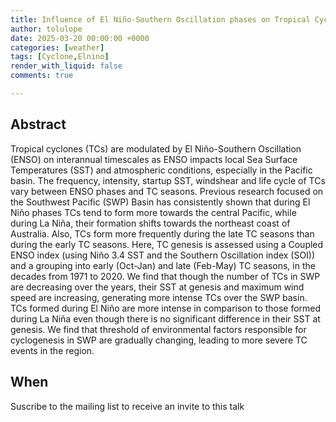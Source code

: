 ```yaml
---
title: Influence of El Niño-Southern Oscillation phases on Tropical Cyclone Genesis in the Southwest Pacific, An analysis of seasonal and decadal variations (1971-2020).
author: tolulope
date: 2025-03-20 00:00:00 +0000
categories: [weather]
tags: [Cyclone,Elnino]
render_with_liquid: false
comments: true

---
```



## Abstract

Tropical cyclones (TCs) are modulated by El Niño-Southern Oscillation (ENSO) on interannual timescales as ENSO impacts local Sea Surface Temperatures (SST) and atmospheric conditions, especially in the Pacific basin. The frequency, intensity, startup SST, windshear and life cycle of TCs vary between ENSO phases and TC seasons. Previous research focused on the Southwest Pacific (SWP) Basin has consistently shown that during El Niño phases TCs tend to form more towards the central Pacific, while during La Niña, their formation shifts towards the northeast coast of Australia. Also, TCs form more frequently during the late TC seasons than during the early TC seasons. Here, TC genesis is assessed using a Coupled ENSO index (using Niño 3.4 SST and the Southern Oscillation index (SOI)) and a grouping into early (Oct-Jan) and late (Feb-May) TC seasons, in the decades from 1971 to 2020. We find that though the number of TCs in SWP are decreasing over the years, their SST at genesis and maximum wind speed are increasing, generating more intense TCs over the SWP basin. TCs formed during El Niño are more intense in comparison to those formed during La Niña even though there is no significant difference in their SST at genesis. We find that threshold of environmental factors responsible for cyclogenesis in SWP are gradually changing, leading to more severe TC events in the region.



## When

Suscribe to the mailing list to receive an invite to this talk
